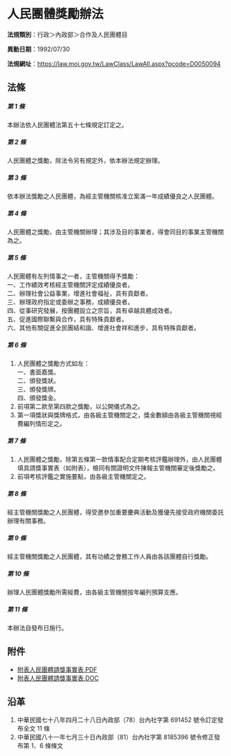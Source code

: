 # 人民團體獎勵辦法




**法規類別**：行政＞內政部＞合作及人民團體目

**異動日期**：1992/07/30  

**法規網址**：https://law.moj.gov.tw/LawClass/LawAll.aspx?pcode=D0050094



## 法條
##### 第 1 條
本辦法依人民團體法第五十七條規定訂定之。

##### 第 2 條
人民團體之獎勵，除法令另有規定外，依本辦法規定辦理。

##### 第 3 條
依本辦法獎勵之人民團體，為經主管機關核准立案滿一年成績優良之人民團體。

##### 第 4 條
人民團體之獎勵，由主管機關辦理；其涉及目的事業者，得會同目的事業主管機關為之。

##### 第 5 條
人民團體有左列情事之一者，主管機關得予獎勵：  
一、工作績效考核經主管機關評定成績優良者。  
二、辦理社會公益事業，增進社會福祉，具有貢獻者。  
三、辦理政府指定或委辦之事務，成績優良者。  
四、從事研究發展，按團體設立之宗旨，具有卓越具體成效者。  
五、促進國際聯繫與合作，具有特殊貢獻者。  
六、其他有關促進全民團結和諧、增進社會祥和進步，具有特殊貢獻者。

##### 第 6 條
1. 人民團體之獎勵方式如左：  
一、書面嘉獎。  
二、頒發獎狀。  
三、頒發獎牌。  
四、頒發獎金。
1. 前項第二款至第四款之獎勵，以公開儀式為之。
1. 第一項獎狀與獎牌格式，由各級主管機關定之，獎金數額由各級主管機關視經費編列情形定之。

##### 第 7 條
1. 人民團體之獎勵，除第五條第一款情事配合定期考核評鑑辦理外，由人民團體填具請獎事實表（如附表），檢同有關證明文件陳報主管機關審定後獎勵之。
1. 前項考核評鑑之實施要點，由各級主管機關定之。

##### 第 8 條
經主管機關獎勵之人民團體，得受邀參加重要慶典活動及獲優先接受政府機關委託辦理有關事務。

##### 第 9 條
經主管機關獎勵之人民團體，其有功績之會務工作人員由各該團體自行獎勵。

##### 第 10 條
辦理人民團體獎勵所需經費，由各級主管機關按年編列預算支應。

##### 第 11 條
本辦法自發布日施行。
## 附件
* [附表人民團體請獎事實表.PDF](https://law.moj.gov.tw/LawClass/LawGetFile.ashx?FileId=0000233568)
* [附表人民團體請獎事實表.DOC](https://law.moj.gov.tw/LawClass/LawGetFile.ashx?FileId=0000020518)
## 沿革
1. 中華民國七十八年四月二十八日內政部（78）台內社字第 691452 號令訂定發布全文 11 條
1. 中華民國八十一年七月三十日內政部（81）台內社字第 8185396  號令修正發布第 1、6 條條文
